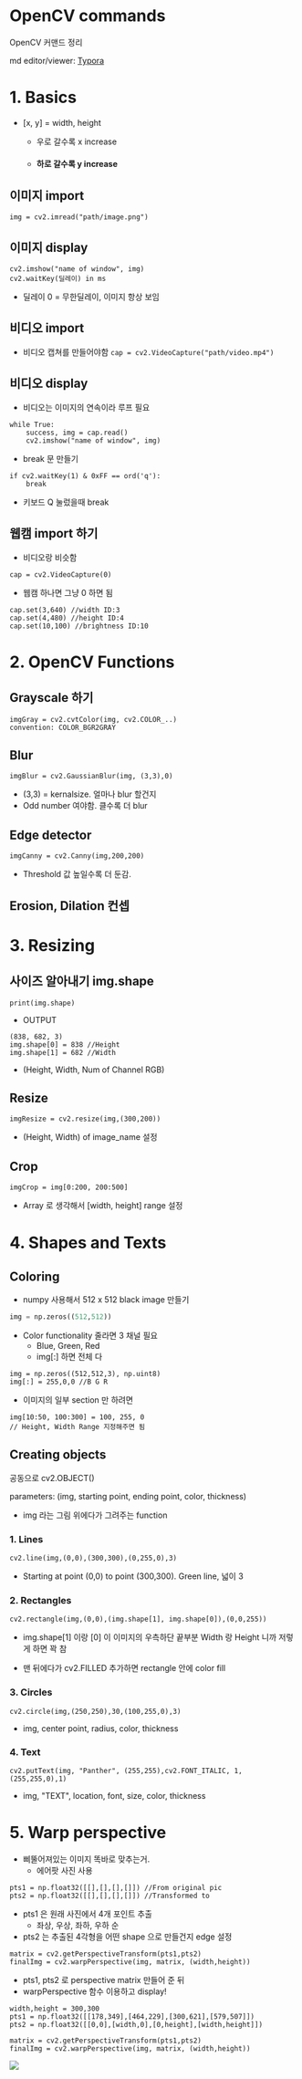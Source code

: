 # OpenCV commands 

OpenCV 커맨드 정리 

md editor/viewer: [Typora](https://typora.io/)  

# 1. Basics

- [x, y] = width, height 

  - 우로 갈수록 x increase 

  - #### 하로 갈수록 y increase  

## 이미지 import 

```
img = cv2.imread("path/image.png") 
```
## 이미지 display 
```
cv2.imshow("name of window", img)
cv2.waitKey(딜레이) in ms 
```
* 딜레이 0 = 무한딜레이, 이미지 항상 보임  

## 비디오 import 
* 비디오 캡쳐를 만들어야함 
```cap = cv2.VideoCapture("path/video.mp4") ```

## 비디오 display 
* 비디오는 이미지의 연속이라 루프 필요 
```
while True: 
	success, img = cap.read() 
	cv2.imshow("name of window", img)
```
* break 문 만들기 
```
if cv2.waitKey(1) & 0xFF == ord('q'): 
	break 
```
* 키보드 Q 눌렀을때 break 

## 웹캠 import 하기 
* 비디오랑 비슷함 
```
cap = cv2.VideoCapture(0) 
```
* 웹캠 하나면 그냥 0 하면 됨 
```
cap.set(3,640) //width ID:3
cap.set(4,480) //height ID:4 
cap.set(10,100) //brightness ID:10 
```
# 2. OpenCV Functions 

## Grayscale 하기 
```
imgGray = cv2.cvtColor(img, cv2.COLOR_..) 
convention: COLOR_BGR2GRAY
```
## Blur 
```
imgBlur = cv2.GaussianBlur(img, (3,3),0)
```
* (3,3) = kernalsize. 얼마나 blur 할건지 
* Odd number 여야함. 클수록 더 blur 

## Edge detector 
```
imgCanny = cv2.Canny(img,200,200)
```
* Threshold 값 높일수록 더 둔감.

## Erosion, Dilation 컨셉 



# 3. Resizing 

## 사이즈 알아내기 img.shape
```
print(img.shape)
```
- OUTPUT
``` 
(838, 682, 3)
img.shape[0] = 838 //Height 
img.shape[1] = 682 //Width 
```
- (Height, Width, Num of Channel RGB) 

## Resize 
``` 
imgResize = cv2.resize(img,(300,200))
```
- (Height, Width) of image_name 설정 

## Crop 
```
imgCrop = img[0:200, 200:500]
```
- Array 로 생각해서 [width, height] range 설정 



# 4. Shapes and Texts 

## Coloring 

- numpy 사용해서 512 x 512 black image 만들기 

``` python
img = np.zeros((512,512)) 
```

- Color functionality 줄라면 3 채널 필요 
  - Blue, Green, Red 
  - img[:] 하면 전체 다 

```
img = np.zeros((512,512,3), np.uint8)
img[:] = 255,0,0 //B G R	  
```

- 이미지의 일부 section 만 하려면  

``` 
img[10:50, 100:300] = 100, 255, 0 
// Height, Width Range 지정해주면 됨 
```



## Creating objects 

공동으로 cv2.OBJECT() 

parameters: (img, starting point, ending point, color, thickness) 

- img 라는 그림 위에다가 그려주는 function 

### 1. Lines 

```
cv2.line(img,(0,0),(300,300),(0,255,0),3)
```

- Starting at point (0,0) to point (300,300). Green line, 넓이 3 

### 2. Rectangles 

```
cv2.rectangle(img,(0,0),(img.shape[1], img.shape[0]),(0,0,255))
```

- img.shape[1] 이랑 [0] 이 이미지의 우측하단 끝부분 Width 랑 Height 니까 저렇게 하면 꽉 참 

- 맨 뒤에다가 cv2.FILLED 추가하면 rectangle 안에 color fill 

### 3. Circles 

```
cv2.circle(img,(250,250),30,(100,255,0),3)
```

- img, center point, radius, color, thickness 

### 4. Text 

```
cv2.putText(img, "Panther", (255,255),cv2.FONT_ITALIC, 1, (255,255,0),1)
```

- img, "TEXT", location, font, size, color, thickness 



# 5. Warp perspective 

- 삐뚤어져있는 이미지 똑바로 맞추는거. 
  - 에어팟 사진 사용 

```
pts1 = np.float32([[],[],[],[]]) //From original pic
pts2 = np.float32([[],[],[],[]]) //Transformed to 
```

- pts1 은 원래 사진에서 4개 포인트 추출 
  - 좌상, 우상, 좌하, 우하 순 
- pts2 는 추출된 4각형을 어떤 shape 으로 만들건지 edge 설정 

```
matrix = cv2.getPerspectiveTransform(pts1,pts2)
finalImg = cv2.warpPerspective(img, matrix, (width,height))
```

- pts1, pts2 로 perspective matrix 만들어 준 뒤 
- warpPerspective 함수 이용하고 display! 

```
width,height = 300,300
pts1 = np.float32([[178,349],[464,229],[300,621],[579,507]])
pts2 = np.float32([[0,0],[width,0],[0,height],[width,height]])

matrix = cv2.getPerspectiveTransform(pts1,pts2)
finalImg = cv2.warpPerspective(img, matrix, (width,height))

```

![](https://github.com/seanhwang10/OpenCV/blob/main/images/warp_perspective_outcome.PNG) 









